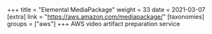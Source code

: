 +++
title = "Elemental MediaPackage"
weight = 33
date = 2021-03-07
[extra]
link = "https://aws.amazon.com/mediapackage/"
[taxonomies]
groups = ["aws"]
+++
AWS video artifact preparation service


